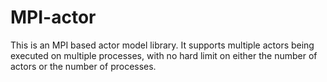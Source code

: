 MPI-actor
=========

This is an MPI based actor model library. It supports multiple actors
being executed on multiple processes, with no hard limit on either
the number of actors or the number of processes.
